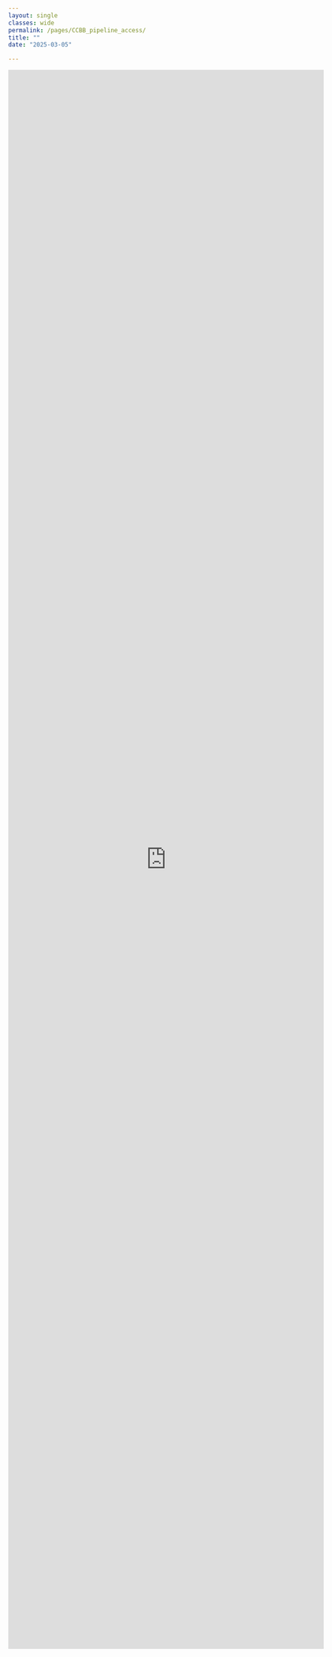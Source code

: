 ```yaml
---
layout: single
classes: wide
permalink: /pages/CCBB_pipeline_access/
title: ""
date: "2025-03-05"  

---
```



<iframe src="https://form.jotform.com/250426140772148" width="640" height="3202" frameborder="0" marginheight="0" marginwidth="0">Loading…</iframe>
